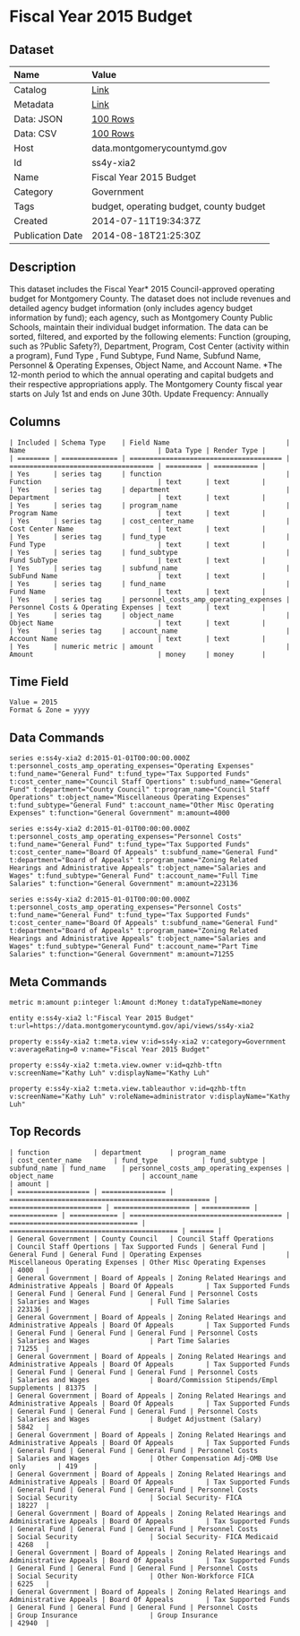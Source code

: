 # Fiscal Year 2015 Budget

## Dataset

| Name | Value |
| :--- | :---- |
| Catalog | [Link](https://catalog.data.gov/dataset/fiscal-year-2015-budget-37edf) |
| Metadata | [Link](https://data.montgomerycountymd.gov/api/views/ss4y-xia2) |
| Data: JSON | [100 Rows](https://data.montgomerycountymd.gov/api/views/ss4y-xia2/rows.json?max_rows=100) |
| Data: CSV | [100 Rows](https://data.montgomerycountymd.gov/api/views/ss4y-xia2/rows.csv?max_rows=100) |
| Host | data.montgomerycountymd.gov |
| Id | ss4y-xia2 |
| Name | Fiscal Year 2015 Budget |
| Category | Government |
| Tags | budget, operating budget, county budget |
| Created | 2014-07-11T19:34:37Z |
| Publication Date | 2014-08-18T21:25:30Z |

## Description

This dataset includes the Fiscal Year* 2015 Council-approved operating budget for Montgomery County. The dataset does not include revenues and detailed agency budget information (only includes agency budget information by fund); each agency, such as Montgomery County Public Schools, maintain their individual budget information. The data can be sorted, filtered, and exported by the following elements: Function (grouping, such as ?Public Safety?), Department, Program, Cost Center (activity within a program), Fund Type , Fund Subtype, Fund Name, Subfund Name, Personnel & Operating Expenses, Object Name, and Account Name. *The 12-month period to which the annual operating and capital budgets and their respective appropriations apply. The Montgomery County fiscal year starts on July 1st and ends on June 30th. Update Frequency: Annually

## Columns

```ls
| Included | Schema Type    | Field Name                             | Name                                 | Data Type | Render Type |
| ======== | ============== | ====================================== | ==================================== | ========= | =========== |
| Yes      | series tag     | function                               | Function                             | text      | text        |
| Yes      | series tag     | department                             | Department                           | text      | text        |
| Yes      | series tag     | program_name                           | Program Name                         | text      | text        |
| Yes      | series tag     | cost_center_name                       | Cost Center Name                     | text      | text        |
| Yes      | series tag     | fund_type                              | Fund Type                            | text      | text        |
| Yes      | series tag     | fund_subtype                           | Fund SubType                         | text      | text        |
| Yes      | series tag     | subfund_name                           | SubFund Name                         | text      | text        |
| Yes      | series tag     | fund_name                              | Fund Name                            | text      | text        |
| Yes      | series tag     | personnel_costs_amp_operating_expenses | Personnel Costs & Operating Expenses | text      | text        |
| Yes      | series tag     | object_name                            | Object Name                          | text      | text        |
| Yes      | series tag     | account_name                           | Account Name                         | text      | text        |
| Yes      | numeric metric | amount                                 | Amount                               | money     | money       |
```

## Time Field

```ls
Value = 2015
Format & Zone = yyyy
```

## Data Commands

```ls
series e:ss4y-xia2 d:2015-01-01T00:00:00.000Z t:personnel_costs_amp_operating_expenses="Operating Expenses" t:fund_name="General Fund" t:fund_type="Tax Supported Funds" t:cost_center_name="Council Staff Opertions" t:subfund_name="General Fund" t:department="County Council" t:program_name="Council Staff Operations" t:object_name="Miscellaneous Operating Expenses" t:fund_subtype="General Fund" t:account_name="Other Misc Operating Expenses" t:function="General Government" m:amount=4000

series e:ss4y-xia2 d:2015-01-01T00:00:00.000Z t:personnel_costs_amp_operating_expenses="Personnel Costs" t:fund_name="General Fund" t:fund_type="Tax Supported Funds" t:cost_center_name="Board Of Appeals" t:subfund_name="General Fund" t:department="Board of Appeals" t:program_name="Zoning Related Hearings and Administrative Appeals" t:object_name="Salaries and Wages" t:fund_subtype="General Fund" t:account_name="Full Time Salaries" t:function="General Government" m:amount=223136

series e:ss4y-xia2 d:2015-01-01T00:00:00.000Z t:personnel_costs_amp_operating_expenses="Personnel Costs" t:fund_name="General Fund" t:fund_type="Tax Supported Funds" t:cost_center_name="Board Of Appeals" t:subfund_name="General Fund" t:department="Board of Appeals" t:program_name="Zoning Related Hearings and Administrative Appeals" t:object_name="Salaries and Wages" t:fund_subtype="General Fund" t:account_name="Part Time Salaries" t:function="General Government" m:amount=71255
```

## Meta Commands

```ls
metric m:amount p:integer l:Amount d:Money t:dataTypeName=money

entity e:ss4y-xia2 l:"Fiscal Year 2015 Budget" t:url=https://data.montgomerycountymd.gov/api/views/ss4y-xia2

property e:ss4y-xia2 t:meta.view v:id=ss4y-xia2 v:category=Government v:averageRating=0 v:name="Fiscal Year 2015 Budget"

property e:ss4y-xia2 t:meta.view.owner v:id=qzhb-tftn v:screenName="Kathy Luh" v:displayName="Kathy Luh"

property e:ss4y-xia2 t:meta.view.tableauthor v:id=qzhb-tftn v:screenName="Kathy Luh" v:roleName=administrator v:displayName="Kathy Luh"
```

## Top Records

```ls
| function           | department       | program_name                                       | cost_center_name        | fund_type           | fund_subtype | subfund_name | fund_name    | personnel_costs_amp_operating_expenses | object_name                      | account_name                               | amount | 
| ================== | ================ | ================================================== | ======================= | =================== | ============ | ============ | ============ | ====================================== | ================================ | ========================================== | ====== | 
| General Government | County Council   | Council Staff Operations                           | Council Staff Opertions | Tax Supported Funds | General Fund | General Fund | General Fund | Operating Expenses                     | Miscellaneous Operating Expenses | Other Misc Operating Expenses              | 4000   | 
| General Government | Board of Appeals | Zoning Related Hearings and Administrative Appeals | Board Of Appeals        | Tax Supported Funds | General Fund | General Fund | General Fund | Personnel Costs                        | Salaries and Wages               | Full Time Salaries                         | 223136 | 
| General Government | Board of Appeals | Zoning Related Hearings and Administrative Appeals | Board Of Appeals        | Tax Supported Funds | General Fund | General Fund | General Fund | Personnel Costs                        | Salaries and Wages               | Part Time Salaries                         | 71255  | 
| General Government | Board of Appeals | Zoning Related Hearings and Administrative Appeals | Board Of Appeals        | Tax Supported Funds | General Fund | General Fund | General Fund | Personnel Costs                        | Salaries and Wages               | Board/Commission Stipends/Empl Supplements | 81375  | 
| General Government | Board of Appeals | Zoning Related Hearings and Administrative Appeals | Board Of Appeals        | Tax Supported Funds | General Fund | General Fund | General Fund | Personnel Costs                        | Salaries and Wages               | Budget Adjustment (Salary)                 | 5842   | 
| General Government | Board of Appeals | Zoning Related Hearings and Administrative Appeals | Board Of Appeals        | Tax Supported Funds | General Fund | General Fund | General Fund | Personnel Costs                        | Salaries and Wages               | Other Compensation Adj-OMB Use only        | 419    | 
| General Government | Board of Appeals | Zoning Related Hearings and Administrative Appeals | Board Of Appeals        | Tax Supported Funds | General Fund | General Fund | General Fund | Personnel Costs                        | Social Security                  | Social Security- FICA                      | 18227  | 
| General Government | Board of Appeals | Zoning Related Hearings and Administrative Appeals | Board Of Appeals        | Tax Supported Funds | General Fund | General Fund | General Fund | Personnel Costs                        | Social Security                  | Social Security- FICA Medicaid             | 4268   | 
| General Government | Board of Appeals | Zoning Related Hearings and Administrative Appeals | Board Of Appeals        | Tax Supported Funds | General Fund | General Fund | General Fund | Personnel Costs                        | Social Security                  | Other Non-Workforce FICA                   | 6225   | 
| General Government | Board of Appeals | Zoning Related Hearings and Administrative Appeals | Board Of Appeals        | Tax Supported Funds | General Fund | General Fund | General Fund | Personnel Costs                        | Group Insurance                  | Group Insurance                            | 42940  | 
```